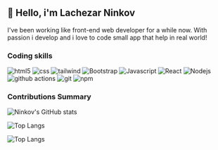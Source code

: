 ## 👋 Hello,  i'm Lachezar Ninkov 
I've been working like front-end web developer for a while now.
With passion i develop and i love to code small app that help in real world!

<h3>Coding skills</h3>
<p>
  <img alt="html5" src="https://img.shields.io/badge/-HTML5-E34F26?style=flat-square&logo=html5&logoColor=white" />
  <img alt="css" src="https://img.shields.io/badge/-CSS3-1572B6?style=flat-square&logo=css5&logoColor=white" />
  <img alt="tailwind" src="https://img.shields.io/badge/-TailwindCSS-38B2AC?style=flat-square&logo=tailwindcss&logoColor=white" />
  <img alt="Bootstrap" src="https://img.shields.io/badge/-bootstrap-7953b3?style=flat-square&logo=javascript&logoColor=white" />
  <img alt="Javascript" src="https://img.shields.io/badge/-javascript-f7df1c?style=flat-square&logo=javascript&logoColor=black" />
  <img alt="React" src="https://img.shields.io/badge/-React-45b8d8?style=flat-square&logo=react&logoColor=white" />
  <img alt="Nodejs" src="https://img.shields.io/badge/-Nodejs-43853d?style=flat-square&logo=Node.js&logoColor=white" />
  <img alt="github actions" src="https://img.shields.io/badge/-Github_Actions-2088FF?style=flat-square&logo=github-actions&logoColor=white" />
  <img alt="git" src="https://img.shields.io/badge/-Git-F05032?style=flat-square&logo=git&logoColor=white" />
  <img alt="npm" src="https://img.shields.io/badge/-NPM-CB3837?style=flat-square&logo=npm&logoColor=white" />
</p>

<h3>Contributions Summary</h3>


![Ninkov's GitHub stats](https://github-readme-stats.vercel.app/api?username=ninkov&hide_border=true&show_icons=true&bg_color=34322e&title_color=3ad353&icon_color=3ad353&text_bold=false&text_color=fff)

![Top Langs](https://github-readme-stats.vercel.app/api/top-langs/?username=ninkov&layout=compact)

![Top Langs](https://github-readme-stats.vercel.app/api/top-langs/?username=ninkov&theme=tokyonight)
<!--
**ninkov/ninkov** is a ✨ _special_ ✨ repository because its `README.md` (this file) appears on your GitHub profile.

Here are some ideas to get you started:

- 🔭 I’m currently working on ...
- 🌱 I’m currently learning ...
- 👯 I’m looking to collaborate on ...
- 🤔 I’m looking for help with ...
- 💬 Ask me about ...
- 📫 How to reach me: ...
- 😄 Pronouns: ...
- ⚡ Fun fact: ...
-->
